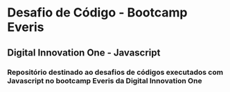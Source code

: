 # Desafio de Código - Bootcamp Everis
## Digital Innovation One - Javascript
### Repositório destinado ao desafios de códigos executados com Javascript no bootcamp Everis da Digital Innovation One

